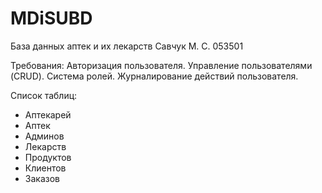 # MDiSUBD
База данных аптек и их лекарств
Савчук М. С.
053501

Требования:
Авторизация пользователя.
Управление пользователями (CRUD).
Система ролей.
Журналирование  действий пользователя.

Список таблиц:
- Аптекарей
- Аптек
- Админов
- Лекарств
- Продуктов
- Клиентов
- Заказов